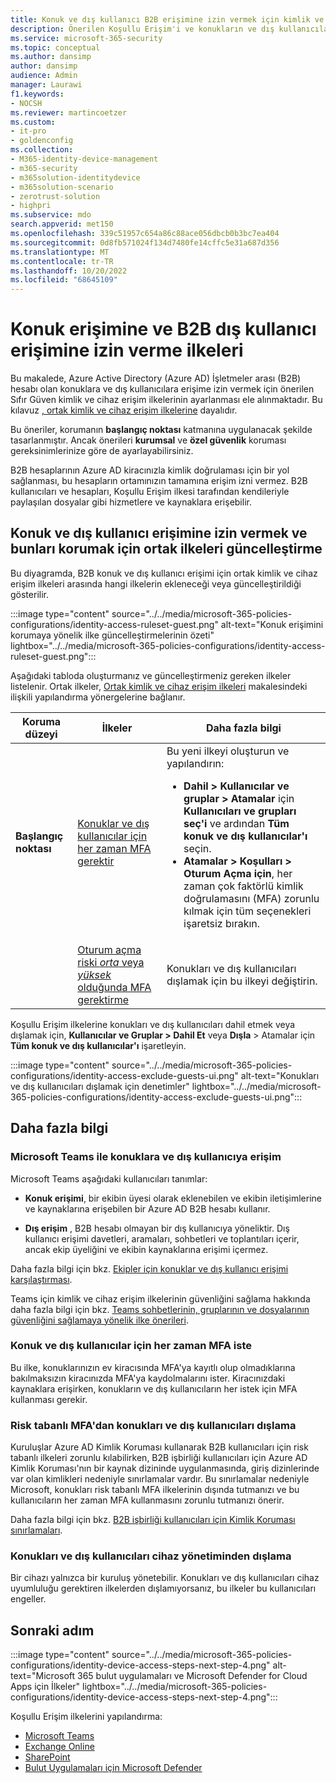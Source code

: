 ```yaml
---
title: Konuk ve dış kullanıcı B2B erişimine izin vermek için kimlik ve cihaz erişim ilkeleri - Kurumsal | için Microsoft 365 Microsoft Docs
description: Önerilen Koşullu Erişim'i ve konukların ve dış kullanıcıların erişimini korumaya yönelik ilgili ilkeleri açıklar.
ms.service: microsoft-365-security
ms.topic: conceptual
ms.author: dansimp
author: dansimp
audience: Admin
manager: Laurawi
f1.keywords:
- NOCSH
ms.reviewer: martincoetzer
ms.custom:
- it-pro
- goldenconfig
ms.collection:
- M365-identity-device-management
- m365-security
- m365solution-identitydevice
- m365solution-scenario
- zerotrust-solution
- highpri
ms.subservice: mdo
search.appverid: met150
ms.openlocfilehash: 339c51957c654a86c88ace056dbcb0b3bc7ea404
ms.sourcegitcommit: 0d8fb571024f134d7480fe14cffc5e31a687d356
ms.translationtype: MT
ms.contentlocale: tr-TR
ms.lasthandoff: 10/20/2022
ms.locfileid: "68645109"
---
```

# <a name="policies-for-allowing-guest-access-and-b2b-external-user-access"></a>Konuk erişimine ve B2B dış kullanıcı erişimine izin verme ilkeleri

Bu makalede, Azure Active Directory (Azure AD) İşletmeler arası (B2B) hesabı olan konuklara ve dış kullanıcılara erişime izin vermek için önerilen Sıfır Güven kimlik ve cihaz erişim ilkelerinin ayarlanması ele alınmaktadır. Bu kılavuz [, ortak kimlik ve cihaz erişim ilkelerine](identity-access-policies.md) dayalıdır.

Bu öneriler, korumanın **başlangıç noktası** katmanına uygulanacak şekilde tasarlanmıştır. Ancak önerileri **kurumsal** ve **özel güvenlik** koruması gereksinimlerinize göre de ayarlayabilirsiniz.

B2B hesaplarının Azure AD kiracınızla kimlik doğrulaması için bir yol sağlanması, bu hesapların ortamınızın tamamına erişim izni vermez. B2B kullanıcıları ve hesapları, Koşullu Erişim ilkesi tarafından kendileriyle paylaşılan dosyalar gibi hizmetlere ve kaynaklara erişebilir.

## <a name="updating-the-common-policies-to-allow-and-protect-guests-and-external-user-access"></a>Konuk ve dış kullanıcı erişimine izin vermek ve bunları korumak için ortak ilkeleri güncelleştirme

Bu diyagramda, B2B konuk ve dış kullanıcı erişimi için ortak kimlik ve cihaz erişim ilkeleri arasında hangi ilkelerin ekleneceği veya güncelleştirildiği gösterilir.

:::image type="content" source="../../media/microsoft-365-policies-configurations/identity-access-ruleset-guest.png" alt-text="Konuk erişimini korumaya yönelik ilke güncelleştirmelerinin özeti" lightbox="../../media/microsoft-365-policies-configurations/identity-access-ruleset-guest.png":::

Aşağıdaki tabloda oluşturmanız ve güncelleştirmeniz gereken ilkeler listelenir. Ortak ilkeler, [Ortak kimlik ve cihaz erişim ilkeleri](identity-access-policies.md) makalesindeki ilişkili yapılandırma yönergelerine bağlanır.

|Koruma düzeyi|İlkeler|Daha fazla bilgi|
|---|---|---|
|**Başlangıç noktası**|[Konuklar ve dış kullanıcılar için her zaman MFA gerektir](identity-access-policies.md#require-mfa-based-on-sign-in-risk)|Bu yeni ilkeyi oluşturun ve yapılandırın: <ul><li>**Dahil > Kullanıcılar ve gruplar > Atamalar** için **Kullanıcıları ve grupları seç'i** ve ardından **Tüm konuk ve dış kullanıcılar'ı** seçin.</li><li>**Atamalar > Koşulları > Oturum Açma için**, her zaman çok faktörlü kimlik doğrulamasını (MFA) zorunlu kılmak için tüm seçenekleri işaretsiz bırakın.</li></ul>|
||[Oturum açma riski *orta* veya *yüksek* olduğunda MFA gerektirme](identity-access-policies.md#require-mfa-based-on-sign-in-risk)|Konukları ve dış kullanıcıları dışlamak için bu ilkeyi değiştirin.|

Koşullu Erişim ilkelerine konukları ve dış kullanıcıları dahil etmek veya dışlamak için, **Kullanıcılar ve Gruplar > Dahil Et** veya **Dışla** > Atamalar için **Tüm konuk ve dış kullanıcılar'ı** işaretleyin.

:::image type="content" source="../../media/microsoft-365-policies-configurations/identity-access-exclude-guests-ui.png" alt-text="Konukları ve dış kullanıcıları dışlamak için denetimler" lightbox="../../media/microsoft-365-policies-configurations/identity-access-exclude-guests-ui.png":::

## <a name="more-information"></a>Daha fazla bilgi

### <a name="guests-and-external-user-access-with-microsoft-teams"></a>Microsoft Teams ile konuklara ve dış kullanıcıya erişim

Microsoft Teams aşağıdaki kullanıcıları tanımlar:

- **Konuk erişimi**, bir ekibin üyesi olarak eklenebilen ve ekibin iletişimlerine ve kaynaklarına erişebilen bir Azure AD B2B hesabı kullanır.

- **Dış erişim** , B2B hesabı olmayan bir dış kullanıcıya yöneliktir. Dış kullanıcı erişimi davetleri, aramaları, sohbetleri ve toplantıları içerir, ancak ekip üyeliğini ve ekibin kaynaklarına erişimi içermez.

Daha fazla bilgi için bkz. [Ekipler için konuklar ve dış kullanıcı erişimi karşılaştırması](/microsoftteams/communicate-with-users-from-other-organizations#compare-external-and-guest-access).

Teams için kimlik ve cihaz erişim ilkelerinin güvenliğini sağlama hakkında daha fazla bilgi için bkz. [Teams sohbetlerinin, gruplarının ve dosyalarının güvenliğini sağlamaya yönelik ilke önerileri](teams-access-policies.md).

### <a name="require-mfa-always-for-guest-and-external-users"></a>Konuk ve dış kullanıcılar için her zaman MFA iste

Bu ilke, konuklarınızın ev kiracısında MFA'ya kayıtlı olup olmadıklarına bakılmaksızın kiracınızda MFA'ya kaydolmalarını ister. Kiracınızdaki kaynaklara erişirken, konukların ve dış kullanıcıların her istek için MFA kullanması gerekir.

### <a name="excluding-guests-and-external-users-from-risk-based-mfa"></a>Risk tabanlı MFA'dan konukları ve dış kullanıcıları dışlama

Kuruluşlar Azure AD Kimlik Koruması kullanarak B2B kullanıcıları için risk tabanlı ilkeleri zorunlu kılabilirken, B2B işbirliği kullanıcıları için Azure AD Kimlik Koruması'nın bir kaynak dizininde uygulanmasında, giriş dizinlerinde var olan kimlikleri nedeniyle sınırlamalar vardır. Bu sınırlamalar nedeniyle Microsoft, konukları risk tabanlı MFA ilkelerinin dışında tutmanızı ve bu kullanıcıların her zaman MFA kullanmasını zorunlu tutmanızı önerir.

Daha fazla bilgi için bkz. [B2B işbirliği kullanıcıları için Kimlik Koruması sınırlamaları](/azure/active-directory/identity-protection/concept-identity-protection-b2b#limitations-of-identity-protection-for-b2b-collaboration-users).

### <a name="excluding-guests-and-external-users-from-device-management"></a>Konukları ve dış kullanıcıları cihaz yönetiminden dışlama

Bir cihazı yalnızca bir kuruluş yönetebilir. Konukları ve dış kullanıcıları cihaz uyumluluğu gerektiren ilkelerden dışlamıyorsanız, bu ilkeler bu kullanıcıları engeller.

## <a name="next-step"></a>Sonraki adım

:::image type="content" source="../../media/microsoft-365-policies-configurations/identity-device-access-steps-next-step-4.png" alt-text="Microsoft 365 bulut uygulamaları ve Microsoft Defender for Cloud Apps için İlkeler" lightbox="../../media/microsoft-365-policies-configurations/identity-device-access-steps-next-step-4.png":::

Koşullu Erişim ilkelerini yapılandırma:

- [Microsoft Teams](teams-access-policies.md)
- [Exchange Online](secure-email-recommended-policies.md)
- [SharePoint](sharepoint-file-access-policies.md)
- [Bulut Uygulamaları için Microsoft Defender](mcas-saas-access-policies.md)
 
